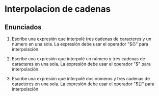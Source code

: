 # Interpolacion de cadenas

## Enunciados

1. Escribe una expresión que interpolé tres cadenas de caracteres y un número en una sola. La expresión debe usar el operador "${}" para interpolación.

2. Escribe una expresión que interpolé un número y tres cadenas de caracteres en una sola. La expresión debe usar el operador "$" para interpolación.

3. Escribe una expresión que interpolé dos números y tres cadenas de caracteres en una sola. La expresión debe usar el operador "${}" para interpolación.
